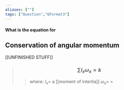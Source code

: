 ```yaml
---
aliases: [""]
tags: ["Question","QFormat3"]
---
```


#### What is the equation for
## Conservation of angular momentum
[[UNFINISHED STUFF]]

> ### $$ \sum\limits I_{x} \omega_{x} = k $$ 
>> where:
>> $I_{x}=$ a [[moment of intertia]] 
>> $\omega_{x}=$
>> $=$